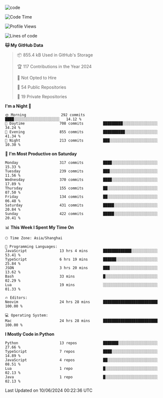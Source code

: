 
<!--
**liuyaanng/liuyaanng** is a ✨ _special_ ✨ repository because its `README.md` (this file) appears on your GitHub profile.

Here are some ideas to get you started:

- 🔭 I’m currently working on ...
- 🌱 I’m currently learning ...
- 👯 I’m looking to collaborate on ...
- 🤔 I’m looking for help with ...
- 💬 Ask me about ...
- 📫 How to reach me: ...
- 😄 Pronouns: ...
- ⚡ Fun fact: ...
-->


![code](https://cdn.jsdelivr.net/gh/liuyaanng/liuyaanng@1.0/code.gif) 

<!--START_SECTION:waka-->
![Code Time](http://img.shields.io/badge/Code%20Time-451%20hrs%2024%20mins-blue)

![Profile Views](http://img.shields.io/badge/Profile%20Views-1-blue)

![Lines of code](https://img.shields.io/badge/From%20Hello%20World%20I%27ve%20Written-14.6%20million%20lines%20of%20code-blue)

**🐱 My GitHub Data** 

> 📦 855.4 kB Used in GitHub's Storage 
 > 
> 🏆 117 Contributions in the Year 2024
 > 
> 🚫 Not Opted to Hire
 > 
> 📜 54 Public Repositories 
 > 
> 🔑 19 Private Repositories 
 > 
**I'm a Night 🦉** 

```text
🌞 Morning                292 commits         ████░░░░░░░░░░░░░░░░░░░░░   14.12 % 
🌆 Daytime                708 commits         █████████░░░░░░░░░░░░░░░░   34.24 % 
🌃 Evening                855 commits         ██████████░░░░░░░░░░░░░░░   41.34 % 
🌙 Night                  213 commits         ███░░░░░░░░░░░░░░░░░░░░░░   10.30 % 
```
📅 **I'm Most Productive on Saturday** 

```text
Monday                   317 commits         ████░░░░░░░░░░░░░░░░░░░░░   15.33 % 
Tuesday                  239 commits         ███░░░░░░░░░░░░░░░░░░░░░░   11.56 % 
Wednesday                370 commits         ████░░░░░░░░░░░░░░░░░░░░░   17.89 % 
Thursday                 155 commits         ██░░░░░░░░░░░░░░░░░░░░░░░   07.50 % 
Friday                   134 commits         ██░░░░░░░░░░░░░░░░░░░░░░░   06.48 % 
Saturday                 431 commits         █████░░░░░░░░░░░░░░░░░░░░   20.84 % 
Sunday                   422 commits         █████░░░░░░░░░░░░░░░░░░░░   20.41 % 
```


📊 **This Week I Spent My Time On** 

```text
🕑︎ Time Zone: Asia/Shanghai

💬 Programming Languages: 
JavaScript               13 hrs 4 mins       █████████████░░░░░░░░░░░░   53.41 % 
TypeScript               6 hrs 19 mins       ██████░░░░░░░░░░░░░░░░░░░   25.84 % 
JSON                     3 hrs 20 mins       ███░░░░░░░░░░░░░░░░░░░░░░   13.62 % 
Bash                     33 mins             █░░░░░░░░░░░░░░░░░░░░░░░░   02.29 % 
Lua                      19 mins             ░░░░░░░░░░░░░░░░░░░░░░░░░   01.33 % 

🔥 Editors: 
Neovim                   24 hrs 28 mins      █████████████████████████   100.00 % 

💻 Operating System: 
Mac                      24 hrs 28 mins      █████████████████████████   100.00 % 
```

**I Mostly Code in Python** 

```text
Python                   13 repos            ███████░░░░░░░░░░░░░░░░░░   27.66 % 
TypeScript               7 repos             ████░░░░░░░░░░░░░░░░░░░░░   14.89 % 
JavaScript               4 repos             ██░░░░░░░░░░░░░░░░░░░░░░░   08.51 % 
Lua                      1 repo              █░░░░░░░░░░░░░░░░░░░░░░░░   02.13 % 
Java                     1 repo              █░░░░░░░░░░░░░░░░░░░░░░░░   02.13 % 
```




 Last Updated on 10/06/2024 00:22:36 UTC
<!--END_SECTION:waka-->
